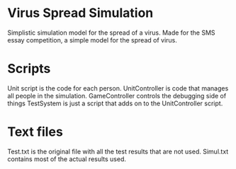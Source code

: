# Virus Spread Simulation
Simplistic simulation model for the spread of a virus.
Made for the SMS essay competition, a simple model for the spread of virus. 

# Scripts
Unit script is the code for each person. 
UnitController is code that manages all people in the simulation.
GameController controls the debugging side of things
TestSystem is just a script that adds on to the UnitController script.

# Text files
Test.txt is the original file with all the test results that are not used.
Simul.txt contains most of the actual results used.
